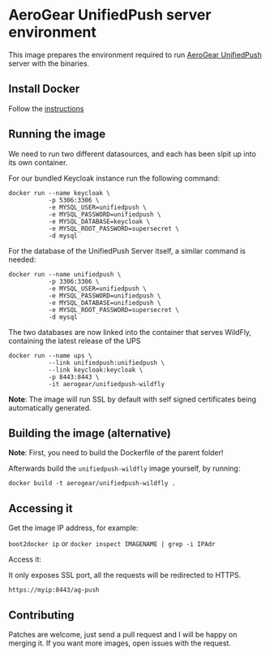 # AeroGear UnifiedPush server environment

This image prepares the environment required to run [AeroGear UnifiedPush](https://github.com/aerogear/aerogear-unifiedpush-server/) server with the binaries.

## Install Docker

Follow the [instructions](http://docs.docker.com/installation/)

## Running the image

We need to run two different datasources, and each has been slpit up into its own container.

For our bundled Keycloak instance run the following command:


```shell
docker run --name keycloak \
           -p 5306:3306 \
           -e MYSQL_USER=unifiedpush \
           -e MYSQL_PASSWORD=unifiedpush \
           -e MYSQL_DATABASE=keycloak \
           -e MYSQL_ROOT_PASSWORD=supersecret \
           -d mysql		   
```


For the database of the UnifiedPush Server itself, a similar command is needed:

```shell
docker run --name unifiedpush \
           -p 3306:3306 \
           -e MYSQL_USER=unifiedpush \
           -e MYSQL_PASSWORD=unifiedpush \
           -e MYSQL_DATABASE=unifiedpush \
           -e MYSQL_ROOT_PASSWORD=supersecret \
           -d mysql
```

The two databases are now linked into the container that serves WildFly, containing the latest release of the UPS

```shell
docker run --name ups \
           --link unifiedpush:unifiedpush \
           --link keycloak:keycloak \
           -p 8443:8443 \
           -it aerogear/unifiedpush-wildfly
``` 

**Note**: The image will run SSL by default with self signed certificates being automatically generated.

## Building the image (alternative)

**Note**: First, you need to build the Dockerfile of the parent folder!

Afterwards build the `unifiedpush-wildfly` image yourself, by running: 

`docker build -t aerogear/unifiedpush-wildfly .`

## Accessing it

Get the image IP address, for example:

`boot2docker ip` or `docker inspect IMAGENAME | grep -i IPAdr`

Access it:

It only exposes SSL port, all the requests will be redirected to HTTPS.

`https://myip:8443/ag-push`

## Contributing

Patches are welcome, just send a pull request and I will be happy on merging it. If you want more images, open issues
with the request.

